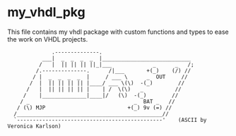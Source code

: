 # my_vhdl_pkg
This file contains my vhdl package with custom functions and types to ease the work on VHDL projects.
```
              .--------------.
           ___|  _  _  _  _  |____________________________
          /   |  || || || ||_|___             _      _   /;
         /.--------------.      /|___       +(_)    (/) //
        / |  _  _  _  _  |     / ___ \      _  OUT     //
       /  |  || || || || |____/ ___ \(\)  -(_)        //
      /   |  || || || || |    | /  \(\)   _          //
     /    |______________|____|/   (\)  -(_)        //
    / _                                 _  BAT _   //
   / (\) MJP                          +(_) 9v (=) //
  /______________________________________________//
  `----------------------------------------------'    (ASCII by Veronica Karlson)
```
